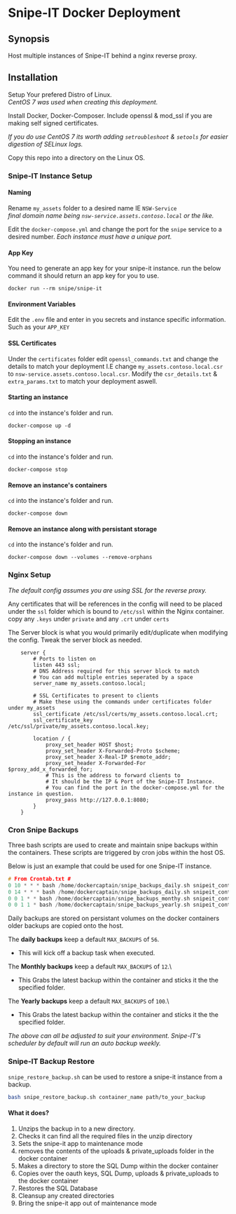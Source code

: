 # Snipe-IT Docker Deployment
## Synopsis
Host multiple instances of Snipe-IT behind a nginx reverse proxy.

## Installation

Setup Your prefered Distro of Linux.\
_CentOS 7 was used when creating this deployment._

Install Docker, Docker-Composer. Include openssl & mod_ssl if you are making self signed certificates. 

_If you do use CentOS 7 its worth adding `setroubleshoot` & `setools` for easier digestion of SELinux logs._

Copy this repo into a directory on the Linux OS.

### Snipe-IT Instance Setup
#### Naming
Rename `my_assets` folder to a desired name IE `NSW-Service`\
_final domain name being `nsw-service.assets.contoso.local` or the like._

Edit the `docker-compose.yml` and change the port for the `snipe` service to a desired number. _Each instance must have a unique port._

#### App Key

You need to generate an app key for your snipe-it instance. run the below command it should return an app key for you to use.

```shell
docker run --rm snipe/snipe-it
```
#### Environment Variables
Edit the `.env` file and enter in you secrets and instance specific information. Such as your `APP_KEY`


#### SSL Certificates

Under the `certificates` folder edit `openssl_commands.txt` and change the details to match your deployment I.E change `my_assets.contoso.local.csr` to `nsw-service.assets.contoso.local.csr`. Modify the `csr_details.txt` & `extra_params.txt` to match your deployment aswell.

#### Starting an instance

`cd` into the instance's folder and run.

```shell
docker-compose up -d
```
#### Stopping an instance

`cd` into the instance's folder and run.

```shell
docker-compose stop
```

#### Remove an instance's containers

`cd` into the instance's folder and run.

```shell
docker-compose down
```

#### Remove an instance along with persistant storage

`cd` into the instance's folder and run.

```shell
docker-compose down --volumes --remove-orphans
```

### Nginx Setup

_The default config assumes you are using SSL for the reverse proxy._

Any certificates that will be references in the config will need to be placed under the `ssl` folder which is bound to `/etc/ssl` within the Nginx container. copy any `.keys` under `private` and any `.crt` under `certs`

The Server block is what you would primarily edit/duplicate when modifying the config. Tweak the server block as needed.

~~~nginx
	server {
        # Ports to listen on
		listen 443 ssl;
        # DNS Address required for this server block to match
        # You can add multiple entries seperated by a space
		server_name my_assets.contoso.local;

        # SSL Certificates to present to clients
        # Make these using the commands under certificates folder under my_assets
		ssl_certificate /etc/ssl/certs/my_assets.contoso.local.crt;
		ssl_certificate_key /etc/ssl/private/my_assets.contoso.local.key;

		location / {
			proxy_set_header HOST $host;
			proxy_set_header X-Forwarded-Proto $scheme;
			proxy_set_header X-Real-IP $remote_addr;
			proxy_set_header X-Forwarded-For $proxy_add_x_forwarded_for;
            # This is the address to forward clients to
            # It should be the IP & Port of the Snipe-IT Instance.
            # You can find the port in the docker-compose.yml for the instance in question.
			proxy_pass http://127.0.0.1:8080;
		}
	}	
~~~

### Cron Snipe Backups

Three bash scripts are used to create and maintain snipe backups within the containers. These scripts are triggered by cron jobs within the host OS.



Below is just an example that could be used for one Snipe-IT instance.

```c
# From Crontab.txt #
0 10 * * * bash /home/dockercaptain/snipe_backups_daily.sh snipeit_container_name # Backup 10am
0 14 * * * bash /home/dockercaptain/snipe_backups_daily.sh snipeit_container_name # Backup pm
0 0 1 * * bash /home/dockercaptain/snipe_backups_monthy.sh snipeit_container_name ...Path.../my_assets/backups/monthly/ # Backup monthly
0 0 1 1 * bash /home/dockercaptain/snipe_backups_yearly.sh snipeit_container_name ...Path.../my_assets/backups/yearly/ # Backup yearly

```
Daily backups are stored on persistant volumes on the docker containers older backups are copied onto the host.

The **daily backups** keep a default `MAX_BACKUPS` of `56`.
 * This will kick off a backup task when executed.

The **Monthly backups** keep a default `MAX_BACKUPS` of `12`.\
 * This Grabs the latest backup within the container and sticks it the the specified folder.

The **Yearly backups** keep a default `MAX_BACKUPS` of `100`.\
 * This Grabs the latest backup within the container and sticks it the the    specified folder.

_The above can all be adjusted to suit your environment. Snipe-IT's scheduler by default will run an auto backup weekly._

### Snipe-IT Backup Restore

`snipe_restore_backup.sh` can be used to restore a snipe-it instance from a backup.
```bash
bash snipe_restore_backup.sh container_name path/to_your_backup
```
#### What it does?
1. Unzips the backup in to a new directory.
2. Checks it can find all the required files in the  unzip directory
3. Sets the snipe-it app to maintenance mode
4. removes the contents of the uploads & private_uploads folder in the docker container
5. Makes a directory to store the SQL Dump within the docker container
6. Copies over the oauth keys, SQL Dump, uploads & private_uploads to the docker container
7. Restores the SQL Database
8. Cleansup any created directories
9. Bring the snipe-it app out of maintenance mode





